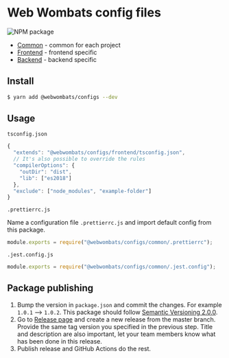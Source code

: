 # Web Wombats config files

![NPM package](https://github.com/webwombats/configs/workflows/Publish%20to%20NPM/badge.svg)

- [Common](./common) - common for each project
- [Frontend](./frontend) - frontend specific
- [Backend](./backend) - backend specific

## Install

```sh
$ yarn add @webwombats/configs --dev
```

## Usage

`tsconfig.json`

```js
{
  "extends": "@webwombats/configs/frontend/tsconfig.json",
  // It's also possible to override the rules
  "compilerOptions": {
    "outDir": "dist",
    "lib": ["es2018"]
  },
  "exclude": ["node_modules", "example-folder"]
}
```

`.prettierrc.js`

Name a configuration file `.prettierrc.js` and import default config from this package.

```js
module.exports = require("@webwombats/configs/common/.prettierrc");
```

`.jest.config.js`

```js
module.exports = require("@webwombats/configs/common/.jest.config");
```

## Package publishing

1. Bump the version in `package.json` and commit the changes. For example `1.0.1` --> `1.0.2`. This package should follow [Semantic Versioning 2.0.0](https://semver.org/).
2. Go to [Release page](https://github.com/webwombats/configs/releases) and create a new release from the master branch. Provide the same tag version you specified in the previous step. Title and description are also important, let your team members know what has been done in this release.
3. Publish release and GitHub Actions do the rest.
